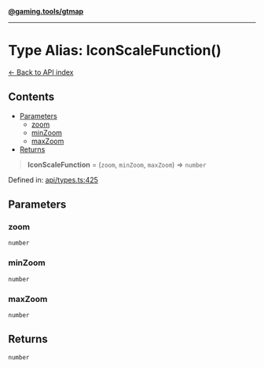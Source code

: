 [**@gaming.tools/gtmap**](README.md)

***

# Type Alias: IconScaleFunction()

[← Back to API index](./README.md)

## Contents

- [Parameters](#parameters)
  - [zoom](#zoom)
  - [minZoom](#minzoom)
  - [maxZoom](#maxzoom)
- [Returns](#returns)

> **IconScaleFunction** = (`zoom`, `minZoom`, `maxZoom`) => `number`

Defined in: [api/types.ts:425](https://github.com/gamingtools/gt-map/blob/a614a9d52dc2e3002effbc8d9f1a71b2ca6e5b74/packages/gtmap/src/api/types.ts#L425)

## Parameters

### zoom

`number`

### minZoom

`number`

### maxZoom

`number`

## Returns

`number`
